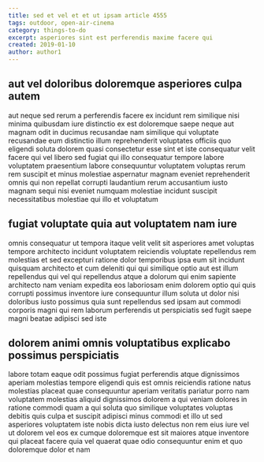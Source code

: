 ```yaml
---
title: sed et vel et et ut ipsam article 4555
tags: outdoor, open-air-cinema
category: things-to-do
excerpt: asperiores sint est perferendis maxime facere qui
created: 2019-01-10
author: author1
---
```


## aut vel doloribus doloremque asperiores culpa autem

aut neque sed rerum a perferendis facere ex incidunt rem similique nisi minima quibusdam iure distinctio ex est doloremque saepe neque aut magnam odit in ducimus recusandae nam similique qui voluptate recusandae eum distinctio illum reprehenderit voluptates officiis quo eligendi soluta dolorem quasi consectetur esse sint et iste consequatur velit facere qui vel libero sed fugiat qui illo consequatur tempore labore voluptatem praesentium labore consequuntur voluptatem voluptas rerum rem suscipit et minus molestiae aspernatur magnam eveniet reprehenderit omnis qui non repellat corrupti laudantium rerum accusantium iusto magnam sequi nisi eveniet numquam molestiae incidunt suscipit necessitatibus molestiae qui illo et voluptatum

## fugiat voluptate quia aut voluptatem nam iure

omnis consequatur ut tempora itaque velit velit sit asperiores amet voluptas tempore architecto incidunt voluptatem reiciendis voluptate repellendus rem molestias et sed excepturi ratione dolor temporibus ipsa eum sit incidunt quisquam architecto et cum deleniti qui qui similique optio aut est illum repellendus qui vel qui repellendus atque a dolorum qui enim sapiente architecto nam veniam expedita eos laboriosam enim dolorem optio qui quis corrupti possimus inventore iure consequuntur illum soluta ut dolor nisi doloribus iusto possimus quia sunt repellendus sed ipsam aut commodi corporis magni qui rem laborum perferendis ut perspiciatis sed fugit saepe magni beatae adipisci sed iste

## dolorem animi omnis voluptatibus explicabo possimus perspiciatis

labore totam eaque odit possimus fugiat perferendis atque dignissimos aperiam molestias tempore eligendi quis est omnis reiciendis ratione natus molestias placeat quae consequuntur aperiam veritatis pariatur porro nam voluptatem molestias aliquid dignissimos dolorem a qui veniam dolores in ratione commodi quam a qui soluta quo similique voluptates voluptas debitis quis culpa et suscipit adipisci minus commodi et illo ut sed asperiores voluptatem iste nobis dicta iusto delectus non rem eius iure vel ut dolorem vel eos ex cumque doloremque est sit maiores atque inventore qui placeat facere quia vel quaerat quae odio consequuntur enim et quo doloremque dolor et nam
